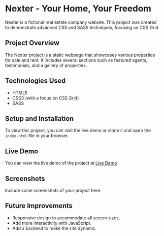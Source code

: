 # Nexter - Your Home, Your Freedom

Nexter is a fictional real estate company website. This project was created to demonstrate advanced CSS and SASS techniques, focusing on CSS Grid.

## Project Overview

The Nexter project is a static webpage that showcases various properties for sale and rent. It includes several sections such as featured agents, testimonials, and a gallery of properties.

## Technologies Used

- HTML5
- CSS3 (with a focus on CSS Grid)
- SASS

## Setup and Installation

To view this project, you can visit the live demo or clone it and open the `index.html` file in your browser.

## Live Demo

You can view the live demo of the project at [Live Demo](https://nexter-kw.netlify.app/)

## Screenshots

Include some screenshots of your project here.

## Future Improvements

- Responsive design to accommodate all screen sizes.
- Add more interactivity with JavaScript.
- Add a backend to make the site dynamic.
